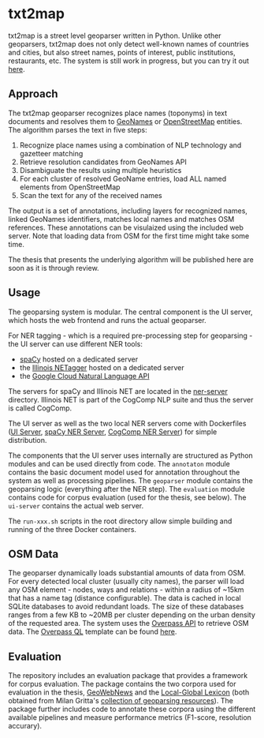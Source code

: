# txt2map

txt2map is a street level geoparser written in Python. Unlike other geoparsers, txt2map does not only detect well-known names of countries and cities, but also street names, points of interest, public institutions, restaurants, etc. The system is still work in progress, but you can try it out [here](http://54.229.3.214). 

## Approach

The txt2map geoparser recognizes place names (toponyms) in text documents and resolves them to [GeoNames](https://www.geonames.org) or [OpenStreetMap](https://www.openstreetmap.org) entities. The algorithm parses the text in five steps:

1. Recognize place names using a combination of NLP technology and gazetteer matching
2. Retrieve resolution candidates from GeoNames API
3. Disambiguate the results using multiple heuristics
4. For each cluster of resolved GeoName entries, load ALL named elements from OpenStreetMap
5. Scan the text for any of the received names

The output is a set of annotations, including layers for recognized names, linked GeoNames identifiers, matches local names and matches OSM references. These annotations can be visulaized using the included web server. Note that loading data from OSM for the first time might take some time. 

The thesis that presents the underlying algorithm will be published here are soon as it is through review.


## Usage

The geoparsing system is modular. The central component is the UI server, which hosts the web frontend and runs the actual geoparser. 

For NER tagging - which is a required pre-processing step for geoparsing - the UI server can use different NER tools:

- [spaCy](https://spacy.io) hosted on a dedicated server
- the [Illinois NETagger](https://cogcomp.seas.upenn.edu/page/software_view/NETagger) hosted on a dedicated server
- the [Google Cloud Natural Language API](https://cloud.google.com/natural-language/)

The servers for spaCy and Illinois NET are located in the [ner-server](ner-server) directory. Illinois NET is part of the CogComp NLP suite and thus the server is called CogComp.

The UI server as well as the two local NER servers come with Dockerfiles ([UI Server](Dockerfile), [spaCy NER Server](ner-server/spacy/Dockerfile), [CogComp NER Server](ner-server/cogcomp/Dockerfile)) for simple distribution.

The components that the UI server uses internally are structured as Python modules and can be used directly from code. The `annotaton` module contains the basic document model used for annotation throughout the system as well as processing pipelines. The `geoparser` module contains the geoparsing logic (everything after the NER step). The `evaluation` module contains code for corpus evaluation (used for the thesis, see below). The `ui-server` contains the actual web server.

The `run-xxx.sh` scripts in the root directory allow simple building and running of the three Docker containers.


## OSM Data

The geoparser dynamically loads substantial amounts of data from OSM. For every detected local cluster (usually city names), the parser will load any OSM element - nodes, ways and relations - within a radius of ~15km that has a name tag (distance configurable). The data is cached in local SQLite databases to avoid redundant loads. The size of these databases ranges from a few KB to ~20MB per cluster depending on the urban density of the requested area. The system uses the [Overpass API](https://wiki.openstreetmap.org/wiki/Overpass_API) to retrieve OSM data. The [Overpass QL](https://wiki.openstreetmap.org/wiki/Overpass_API/Overpass_QL) template can be found [here](geoparser/osm.py#L93).


## Evaluation

The repository includes an evaluation package that provides a framework for corpus evaluation. The package contains the two corpora used for evaluation in the thesis, [GeoWebNews](https://link.springer.com/article/10.1007/s10579-019-09475-3) and the [Local-Global Lexicon](https://ieeexplore.ieee.org/abstract/document/5447903) (both obtained from Milan Gritta's [collection of geoparsing resources](https://github.com/milangritta/Pragmatic-Guide-to-Geoparsing-Evaluation)). The package further includes code to annotate these corpora using the different available pipelines and measure performance metrics (F1-score, resolution accurary).